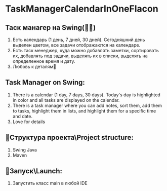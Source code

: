 # TaskManagerCalendarInOneFlacon
## Таск манагер на Swing(🤮🤮)
1. Есть календарь (1 день, 7 дней, 30 дней). Сегодняшний день выделен цветом, все задачи отображаются на календаре.
2. Есть таск менеджер, куда можно добавлять заметки, сортировать их, добавлять под задачи, выделять их в списки, выделять на определенное время и дату.
3. Любовь к деталям🥰

## Task Manager on Swing:
1. There is a calendar (1 day, 7 days, 30 days). Today's day is highlighted in color and all tasks are displayed on the calendar.
2. There is a task manager where you can add notes, sort them, add them to tasks, highlight them in lists, and highlight them for a specific time and date.
3. Love for details

## 🐄Структура проекта\Project structure:
1. Swing Java
2. Maven

## 🍺Запуск\Launch: 
1. Запустить класс main в любой IDE 
